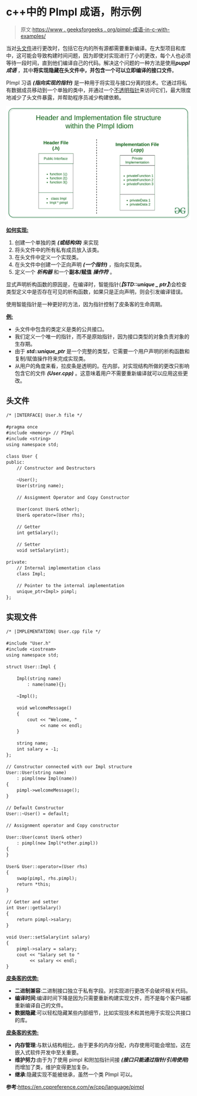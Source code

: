 # c++中的 PImpl 成语，附示例

> 原文:[https://www . geeksforgeeks . org/pimpl-成语-in-c-with-examples/](https://www.geeksforgeeks.org/pimpl-idiom-in-c-with-examples/)

当对[头文件](https://www.geeksforgeeks.org/difference-header-file-library/)进行更改时，包括它在内的所有源都需要重新编译。在大型项目和库中，这可能会导致构建时间问题，因为即使对实现进行了小的更改，每个人也必须等待一段时间，直到他们编译自己的代码。解决这个问题的一种方法是使用***puppl 成语*** ，其中**将实现隐藏在头文件中，并包含一个可以立即编译的接口文件**。

PImpl 习语 ***(指向实现的指针)*** 是一种用于将实现与接口分离的技术。它通过将私有数据成员移动到一个单独的类中，并通过一个[不透明指针](https://www.geeksforgeeks.org/opaque-pointer/)来访问它们，最大限度地减少了头文件暴露，并帮助程序员减少构建依赖。

![](img/5ddd81b93d8fc865c375b3b7ff807fa5.png)

**<u>如何实现:</u>**

1.  创建一个单独的类 ***(或结构体)*** 来实现
2.  将头文件中的所有私有成员放入该类。
3.  在头文件中定义一个实现类。
4.  在头文件中创建一个正向声明 ***(一个指针)*** ，指向实现类。
5.  定义一个 ***析构器*** 和一个**副本/赋值** ***操作符*** 。

显式声明析构函数的原因是，在编译时，智能指针(***【STD::unique _ ptr】***)会检查类型定义中是否存在可见的析构函数，如果只是正向声明，则会引发编译错误。

使用智能指针是一种更好的方法，因为指针控制了皮条客的生命周期。

**<u>例:</u>**

*   头文件中包含的类定义是类的公共接口。
*   我们定义一个唯一的指针，而不是原始指针，因为接口类型的对象负责对象的生存期。
*   由于 ***std::unique_ptr*** 是一个完整的类型，它需要一个用户声明的析构函数和复制/赋值操作符来完成实现类。
*   从用户的角度来看，拉皮条是透明的。在内部，对实现结构所做的更改只影响包含它的文件 ***(User.cpp)*** 。这意味着用户不需要重新编译就可以应用这些更改。

## 头文件

```
/* |INTERFACE| User.h file */

#pragma once
#include <memory> // PImpl
#include <string>
using namespace std;

class User {
public:
    // Constructor and Destructors

    ~User();
    User(string name);

    // Assignment Operator and Copy Constructor

    User(const User& other);
    User& operator=(User rhs);

    // Getter
    int getSalary();

    // Setter
    void setSalary(int);

private:
    // Internal implementation class
    class Impl;

    // Pointer to the internal implementation
    unique_ptr<Impl> pimpl;
};
```

## 实现文件

```
/* |IMPLEMENTATION| User.cpp file */

#include "User.h"
#include <iostream>
using namespace std;

struct User::Impl {

    Impl(string name)
        : name(name){};

    ~Impl();

    void welcomeMessage()
    {
        cout << "Welcome, "
             << name << endl;
    }

    string name;
    int salary = -1;
};

// Constructor connected with our Impl structure
User::User(string name)
    : pimpl(new Impl(name))
{
    pimpl->welcomeMessage();
}

// Default Constructor
User::~User() = default;

// Assignment operator and Copy constructor

User::User(const User& other)
    : pimpl(new Impl(*other.pimpl))
{
}

User& User::operator=(User rhs)
{
    swap(pimpl, rhs.pimpl);
    return *this;
}

// Getter and setter
int User::getSalary()
{
    return pimpl->salary;
}

void User::setSalary(int salary)
{
    pimpl->salary = salary;
    cout << "Salary set to "
         << salary << endl;
}
```

**<u>皮条客的优势:</u>**

*   **二进制兼容**:二进制接口独立于私有字段。对实现进行更改不会破坏相关代码。
*   **编译时间**:编译时间下降是因为只需要重新构建实现文件，而不是每个客户端都重新编译自己的文件。
*   **数据隐藏**:可以轻松隐藏某些内部细节，比如实现技术和其他用于实现公共接口的库。

**<u>皮条客的劣势:</u>**

*   **内存管理**:与默认结构相比，由于更多的内存分配，内存使用可能会增加，这在嵌入式软件开发中至关重要。
*   **维护努力**:由于为了使用 pimpl 和附加指针间接 ***(接口只能通过指针/引用使用)*** 而增加了类，维护变得更加复杂。
*   **继承**:隐藏实现不能被继承，虽然一个类 PImpl 可以。

**参考:**[<u>https://en.cppreference.com/w/cpp/language/pimpl</u>](https://en.cppreference.com/w/cpp/language/pimpl)
